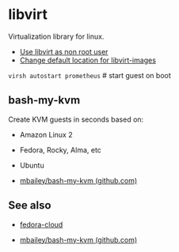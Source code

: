 # libvirt

Virtualization library for linux.

- [Use libvirt as non root user](use-libvirt-as-non-root-user.md)
- [Change default location for libvirt-images](change-default-location-for-libvirt-images.md)

```virsh autostart prometheus``` #  start guest on boot

## bash-my-kvm

Create KVM guests in seconds based on:

- Amazon Linux 2
- Fedora, Rocky, Alma, etc
- Ubuntu

- [mbailey/bash-my-kvm (github.com)](https://github.com/mbailey/bash-my-kvm)
## See also

- [fedora-cloud](../../../../../personal/inbox/fedora-cloud.md)
  
- [mbailey/bash-my-kvm (github.com)](https://github.com/mbailey/bash-my-kvm)